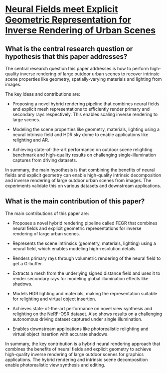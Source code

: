 # [Neural Fields meet Explicit Geometric Representation for Inverse   Rendering of Urban Scenes](https://arxiv.org/abs/2304.03266)

## What is the central research question or hypothesis that this paper addresses?

 The central research question this paper addresses is how to perform high-quality inverse rendering of large outdoor urban scenes to recover intrinsic scene properties like geometry, spatially-varying materials and lighting from images. 

The key ideas and contributions are:

- Proposing a novel hybrid rendering pipeline that combines neural fields and explicit mesh representations to efficiently render primary and secondary rays respectively. This enables scaling inverse rendering to large scenes.

- Modeling the scene properties like geometry, materials, lighting using a neural intrinsic field and HDR sky dome to enable applications like relighting and AR.

- Achieving state-of-the-art performance on outdoor scene relighting benchmark and high-quality results on challenging single-illumination captures from driving datasets.

In summary, the main hypothesis is that combining the benefits of neural fields and explicit geometry can enable high-quality intrinsic decomposition and inverse rendering of large outdoor urban scenes from images. The experiments validate this on various datasets and downstream applications.


## What is the main contribution of this paper?

 The main contributions of this paper are:

- Proposes a novel hybrid rendering pipeline called FEGR that combines neural fields and explicit geometric representations for inverse rendering of large urban scenes.

- Represents the scene intrinsics (geometry, materials, lighting) using a neural field, which enables modeling high-resolution details. 

- Renders primary rays through volumetric rendering of the neural field to get a G-buffer.

- Extracts a mesh from the underlying signed distance field and uses it to render secondary rays for modeling global illumination effects like shadows.

- Models HDR lighting and materials, making the representation suitable for relighting and virtual object insertion.

- Achieves state-of-the-art performance on novel view synthesis and relighting on the NeRF-OSR dataset. Also shows results on a challenging autonomous driving dataset captured under single illumination.

- Enables downstream applications like photorealistic relighting and virtual object insertion with accurate shadows.

In summary, the key contribution is a hybrid neural rendering approach that combines the benefits of neural fields and explicit geometry to achieve high-quality inverse rendering of large outdoor scenes for graphics applications. The hybrid rendering and intrinsic scene decomposition enable photorealistic view synthesis and editing.
